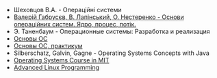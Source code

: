 - Шеховцов В.А. - Операційні системи
- [Валерій Габрусєв, В. Лапінський, О. Нестеренко - Основи операційних систем. Ядро, процес, потік.](http://www.bohdan-books.com/catalog/book_104_1440/)
- Э. Таненбаум - Операционные системы: Разработка и реализация
- [Основы ОС](http://www.intuit.ru/department/os/osintro/)
- [Основы ОС, практикум](http://www.intuit.ru/department/os/osintropractice/)
- Silberschatz, Galvin, Gagne - Operating Systems Concepts with Java
- [Operating Systems Course in MIT](http://ocw.mit.edu/courses/electrical-engineering-and-computer-science/6-828-operating-system-engineering-fall-2006/)
- [Advanced Linux Programming](http://www.advancedlinuxprogramming.com/alp-folder/)
